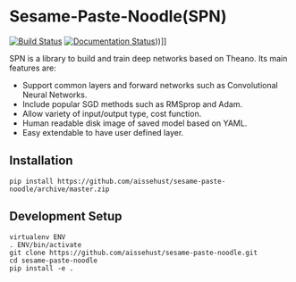 Sesame-Paste-Noodle(SPN)
===================

[![Build Status](https://travis-ci.org/aissehust/sesame-paste-noodle.svg?branch=master)](https://travis-ci.org/aissehust/sesame-paste-noodle)
[![Documentation Status](https://readthedocs.org/projects/sesame-paste-noodle/badge/?version=latest)](http://sesame-paste-noodle.readthedocs.io/en/latest/?badge=latest)))]]

SPN is a library to build and train deep networks based on Theano.
Its main features are:

* Support common layers and forward networks such as Convolutional Neural Networks.
* Include popular SGD methods such as RMSprop and Adam.
* Allow variety of input/output type, cost function.
* Human readable disk image of saved model based on YAML.
* Easy extendable to have user defined layer.

Installation
------------

    pip install https://github.com/aissehust/sesame-paste-noodle/archive/master.zip

Development Setup
-----------------

    virtualenv ENV
    . ENV/bin/activate
    git clone https://github.com/aissehust/sesame-paste-noodle.git
    cd sesame-paste-noodle
    pip install -e .
